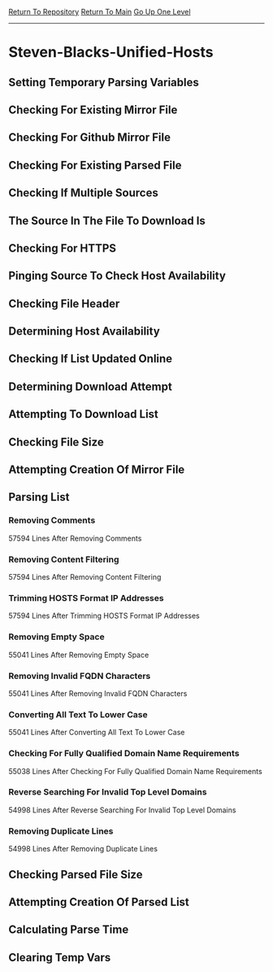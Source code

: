 [Return To Repository](https://github.com/deathbybandaid/piholeparser/)
[Return To Main](https://github.com/deathbybandaid/piholeparser/blob/master/RecentRunLogs/Mainlog.md)
[Go Up One Level](https://github.com/deathbybandaid/piholeparser/blob/master/RecentRunLogs/TopLevelScripts/30-Processing-Blacklists.md)
____________________________________
# Steven-Blacks-Unified-Hosts
## Setting Temporary Parsing Variables
## Checking For Existing Mirror File
## Checking For Github Mirror File
## Checking For Existing Parsed File
## Checking If Multiple Sources
## The Source In The File To Download Is
## Checking For HTTPS
## Pinging Source To Check Host Availability
## Checking File Header
## Determining Host Availability
## Checking If List Updated Online
## Determining Download Attempt
## Attempting To Download List
## Checking File Size
## Attempting Creation Of Mirror File
## Parsing List
### Removing Comments
57594 Lines After Removing Comments
### Removing Content Filtering
57594 Lines After Removing Content Filtering
### Trimming HOSTS Format IP Addresses
57594 Lines After Trimming HOSTS Format IP Addresses
### Removing Empty Space
55041 Lines After Removing Empty Space
### Removing Invalid FQDN Characters
55041 Lines After Removing Invalid FQDN Characters
### Converting All Text To Lower Case
55041 Lines After Converting All Text To Lower Case
### Checking For Fully Qualified Domain Name Requirements
55038 Lines After Checking For Fully Qualified Domain Name Requirements
### Reverse Searching For Invalid Top Level Domains
54998 Lines After Reverse Searching For Invalid Top Level Domains
### Removing Duplicate Lines
54998 Lines After Removing Duplicate Lines
## Checking Parsed File Size
## Attempting Creation Of Parsed List
## Calculating Parse Time
## Clearing Temp Vars
